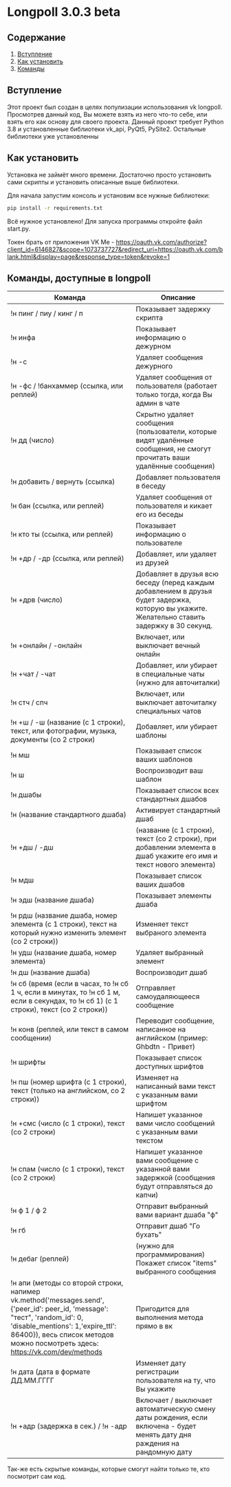 # Longpoll 3.0.3 beta
## Содержание
1. [Вступление](https://github.com/Nikitolpl/Longpoll#Вступление)
2. [Как установить](https://github.com/Nikitolpl/Longpoll#Как-установить)
4. [Команды](https://github.com/Nikitolpl/Longpoll#Команды-доступные-в-longpoll)

## Вступление

Этот проект был создан в целях популизации использования vk longpoll. Просмотрев данный код, Вы можете взять из него что-то себе,
или взять его как основу для своего проекта. Данный проект требует Python 3.8 и установленные библиотеки vk_api, PyQt5, PySite2. Остальные 
библиотеки уже установленны 

## Как установить
Установка не займёт много времени. Достаточно просто установить сами скрипты и установить описанные выше библиотеки.

Для начала запустим консоль и установим все нужные библиотеки:
```bash
pip install -r requirements.txt
```

Всё нужное установлено! Для запуска программы откройте файл start.py.

Токен брать от приложения VK Me - https://oauth.vk.com/authorize?client_id=6146827&scope=1073737727&redirect_uri=https://oauth.vk.com/blank.html&display=page&response_type=token&revoke=1

## Команды, доступные в longpoll

|Команда|Описание|
|---|---|
|!н пинг / пиу / кинг / п | Показывает задержку скрипта |
|!н инфа | Показывает информацию о дежурном |
|!н -с | Удаляет сообщения дежурного |
|!н -фс / !банхаммер (ссылка, или реплей) | Удаляет сообщения от пользователя (работает только тогда, когда Вы админ в чате |
|!н дд (число) | Скрытно удаляет сообщения (пользователи, которые видят удалённые сообщения, не смогут прочитать ваши удалённые сообщения) |
|!н добавить / вернуть (ссылка) | Добавляет пользователя в беседу |
|!н бан (ссылка, или реплей) | Удаляет сообщения от пользователя и кикает его из беседы |
|!н кто ты (ссылка, или реплей) | Показывает информацию о пользователе |
|!н +др / -др (ссылка, или реплей) | Добавляет, или удаляет из друзей |
|!н +дрв (число) | Добавляет в друзья всю беседу (перед каждым добавлением в друзья будет задержка, которую вы укажите. Желательно ставить задержку в 30 секунд. |
|!н +онлайн / -онлайн | Включает, или выключает вечный онлайн |
|!н +чат / -чат | Добавляет, или убирает в специальные чаты (нужно для авточиталки) |
|!н стч / cпч | Включает, или выключает авточиталку специальных чатов |
|!н +ш / -ш (название (с 1 строки), текст, или фотографии, музыка, документы (со 2 строки) | Добавляет, или убирает шаблоны |
|!н мш | Показывает список ваших шаблонов |
|!н ш | Воспроизводит ваш шаблон |
|!н дшабы | Показывает список всех стандартных дшабов |
|!н (название стандартного дшаба) | Активирует стандартный дшаб |
|!н +дш / -дш | (название (с 1 строки), текст (со 2 строки), при добавлении элемента в дшаб укажите его имя и текст нового элемента) | Добавляет новый дшаб, или добавляет новый элемнт в существующий дшаб, или удаляет дшаб |
|!н мдш | Показывает список ваших дшабов |
|!н эдш (название дшаба) | Показывает элементы дшаба |
|!н рдш (название дшаба, номер элемента (с 1 строки), текст на который нужно изменить элемент (со 2 строки)) | Изменяет текст выбраного элемента |
|!н удш (название дшаба, номер элемента) | Удаляет выбранный элемент |
|!н дш (название дшаба) | Воспроизводит дшаб |
|!н сб (время (если в часах, то !н сб 1 ч, если в минутах, то !н сб 1 м, если в секундах, то !н сб 1) (с 1 строки), текст (со 2 строки)) | Отправляет самоудаляющееся сообщение |
|!н конв (реплей, или текст в самом сообщении) | Переводит сообщение, написанное на английском (пример: Ghbdtn - Привет) |
|!н шрифты | Показывает список доступных шрифтов |
|!н пш (номер шрифта (с 1 строки), текст (только на английском, со 2 строки)) | Изменяет на написанный вами текст с указанным вами шрифтом |
|!н +смс (число (с 1 строки), текст (со 2 строки) | Напишет указанное вами число сообщений с указанным вами текстом |
|!н спам (число (с 1 строки), текст (со 2 строки) | Напишет указанное вами сообщение с указанной вами задержкой (сообщения будут отправляться до капчи) |
|!н ф 1 / ф 2 | Отправит выбранный вами вариант дшаба "ф" |
|!н гб | Отправит дшаб "Го бухать" |
|!н дебаг (реплей) | (нужно для программирования) Покажет список "items" выбранного сообщения |
|!н апи (методы со второй строки, напимер vk.method('messages.send', {'peer_id': peer_id, 'message': "тест", 'random_id': 0, 'disable_mentions': 1,'expire_ttl': 86400}), весь список методов можно посмотреть здесь: https://vk.com/dev/methods | Пригодится для выполнения метода прямо в вк |
|!н дата (дата в формате ДД.ММ.ГГГГ | Изменяет дату регистрации пользователя на ту, что Вы укажите |
|!н +адр (задержка в сек.) / !н -адр | Включает / выключает автоматическую смену даты рождения, если включена - будет менять дату дня раждения на рандомную дату |

Так-же есть скрытые команды, которые смогут найти только те, кто посмотрит сам код.

